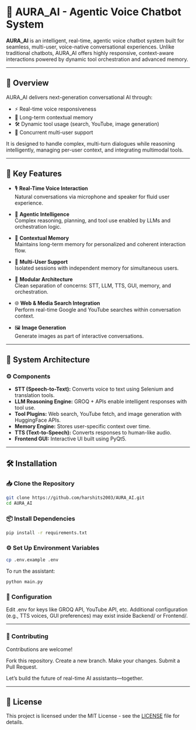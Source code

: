 # 🌌 AURA_AI - Agentic Voice Chatbot System

**AURA_AI** is an intelligent, real-time, agentic voice chatbot system built for seamless, multi-user, voice-native conversational experiences. Unlike traditional chatbots, AURA_AI offers highly responsive, context-aware interactions powered by dynamic tool orchestration and advanced memory.

---

## 🧠 Overview

AURA_AI delivers next-generation conversational AI through:

- ⚡ Real-time voice responsiveness
- 🧠 Long-term contextual memory
- 🛠️ Dynamic tool usage (search, YouTube, image generation)
- 👥 Concurrent multi-user support

It is designed to handle complex, multi-turn dialogues while reasoning intelligently, managing per-user context, and integrating multimodal tools.

---

## 🚀 Key Features

- 🎙️ **Real-Time Voice Interaction**  
  Natural conversations via microphone and speaker for fluid user experience.

- 🧠 **Agentic Intelligence**  
  Complex reasoning, planning, and tool use enabled by LLMs and orchestration logic.

- 🧾 **Contextual Memory**  
  Maintains long-term memory for personalized and coherent interaction flow.

- 👥 **Multi-User Support**  
  Isolated sessions with independent memory for simultaneous users.

- 🧩 **Modular Architecture**  
  Clean separation of concerns: STT, LLM, TTS, GUI, memory, and orchestration.

- 🌐 **Web & Media Search Integration**  
  Perform real-time Google and YouTube searches within conversation context.

- 🖼️ **Image Generation**  
  Generate images as part of interactive conversations.

---

## 🧱 System Architecture


### ⚙️ Components

- **STT (Speech-to-Text):** Converts voice to text using Selenium and translation tools.
- **LLM Reasoning Engine:** GROQ + APIs enable intelligent responses with tool use.
- **Tool Plugins:** Web search, YouTube fetch, and image generation with HuggingFace APIs.
- **Memory Engine:** Stores user-specific context over time.
- **TTS (Text-to-Speech):** Converts responses to human-like audio.
- **Frontend GUI:** Interactive UI built using PyQt5.

---


## 🛠️ Installation

### 📥 Clone the Repository

```bash
git clone https://github.com/harshits2003/AURA_AI.git
cd AURA_AI
```

### 📦 Install Dependencies

```bash
pip install -r requirements.txt
```

### ⚙️ Set Up Environment Variables

```bash
cp .env.example .env
```

To run the assistant:
```bash
python main.py
```
### 🔧 Configuration

Edit .env for keys like GROQ API, YouTube API, etc.
Additional configuration (e.g., TTS voices, GUI preferences) may exist inside Backend/ or Frontend/.

---
### 🤝 Contributing
Contributions are welcome!

Fork this repository.
Create a new branch.
Make your changes.
Submit a Pull Request.

Let’s build the future of real-time AI assistants—together.

---

## 📜 License

This project is licensed under the MIT License - see the [LICENSE](LICENSE) file for details.




